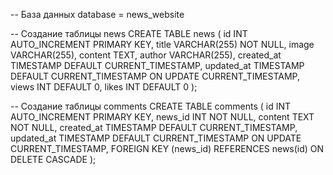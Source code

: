 -- База данных
database = news_website



-- Создание таблицы news
CREATE TABLE news (
    id INT AUTO_INCREMENT PRIMARY KEY,
    title VARCHAR(255) NOT NULL,
    image VARCHAR(255),
    content TEXT,
    author VARCHAR(255),
    created_at TIMESTAMP DEFAULT CURRENT_TIMESTAMP,
    updated_at TIMESTAMP DEFAULT CURRENT_TIMESTAMP ON UPDATE CURRENT_TIMESTAMP,
    views INT DEFAULT 0,
    likes INT DEFAULT 0
);

-- Создание таблицы comments
CREATE TABLE comments (
    id INT AUTO_INCREMENT PRIMARY KEY,
    news_id INT NOT NULL,
    content TEXT NOT NULL,
    created_at TIMESTAMP DEFAULT CURRENT_TIMESTAMP,
    updated_at TIMESTAMP DEFAULT CURRENT_TIMESTAMP ON UPDATE CURRENT_TIMESTAMP,
    FOREIGN KEY (news_id) REFERENCES news(id) ON DELETE CASCADE
);
